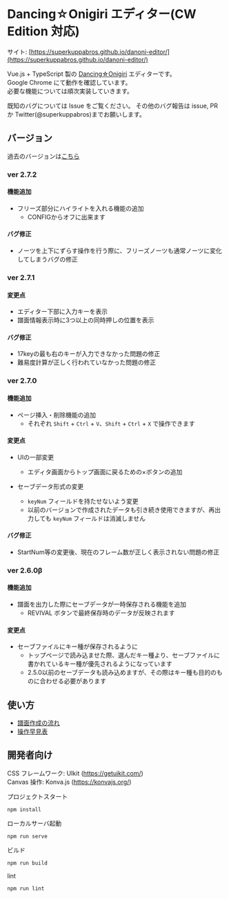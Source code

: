 # Dancing☆Onigiri エディター(CW Edition 対応)

サイト: [https://superkuppabros.github.io/danoni-editor/](https://superkuppabros.github.io/danoni-editor/)

Vue.js + TypeScript 製の [Dancing☆Onigiri](https://github.com/cwtickle/danoniplus) エディターです。  
Google Chrome にて動作を確認しています。  
必要な機能については順次実装していきます。

既知のバグについては Issue をご覧ください。
その他のバグ報告は issue, PR か Twitter(@superkuppabros)までお願いします。

## バージョン

過去のバージョンは[こちら](https://github.com/superkuppabros/danoni-editor/wiki/%E6%9B%B4%E6%96%B0%E5%B1%A5%E6%AD%B4)

### ver 2.7.2

#### 機能追加

- フリーズ部分にハイライトを入れる機能の追加
  - CONFIGからオフに出来ます

#### バグ修正

- ノーツを上下にずらす操作を行う際に、フリーズノーツも通常ノーツに変化してしまうバグの修正

### ver 2.7.1

#### 変更点

- エディター下部に入力キーを表示
- 譜面情報表示時に3つ以上の同時押しの位置を表示

#### バグ修正

- 17keyの最も右のキーが入力できなかった問題の修正
- 難易度計算が正しく行われていなかった問題の修正

### ver 2.7.0

#### 機能追加

- ページ挿入・削除機能の追加
  - それぞれ `Shift` + `Ctrl` + `V`、`Shift` + `Ctrl` + `X` で操作できます

#### 変更点

- UIの一部変更
  - エディタ画面からトップ画面に戻るための×ボタンの追加

- セーブデータ形式の変更
  - `keyNum` フィールドを持たせないよう変更
  - 以前のバージョンで作成されたデータも引き続き使用できますが、再出力しても `keyNum` フィールドは消滅しません

#### バグ修正

- StartNum等の変更後、現在のフレーム数が正しく表示されない問題の修正

### ver 2.6.0β

#### 機能追加

- 譜面を出力した際にセーブデータが一時保存される機能を追加
  - REVIVAL ボタンで最終保存時のデータが反映されます

#### 変更点

- セーブファイルにキー種が保存されるように
  - トップページで読み込ませた際、選んだキー種より、セーブファイルに書かれているキー種が優先されるようになっています
  - 2.5.0以前のセーブデータも読み込めますが、その際はキー種も目的のものに合わせる必要があります

## 使い方
- [譜面作成の流れ](https://github.com/superkuppabros/danoni-editor/wiki/%E8%AD%9C%E9%9D%A2%E4%BD%9C%E6%88%90%E3%81%AE%E6%B5%81%E3%82%8C)
- [操作早見表](https://github.com/superkuppabros/danoni-editor/wiki/%E6%93%8D%E4%BD%9C%E6%97%A9%E8%A6%8B%E8%A1%A8)

## 開発者向け

CSS フレームワーク: UIkit (https://getuikit.com/)  
Canvas 操作: Konva.js (https://konvajs.org/)

プロジェクトスタート

```
npm install
```

ローカルサーバ起動

```
npm run serve
```

ビルド

```
npm run build
```

lint

```
npm run lint
```
